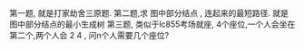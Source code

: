 第一题, 就是打家劫舍三原题.
第二题,求 图中部分结点 , 连起来的最短路径. 就是图中部分结点的最小生成树
第三题, 类似于lc855考场就座,  4个座位,一个人会坐在第二个,两个人会 2 4 , 问n个人需要几个座位?